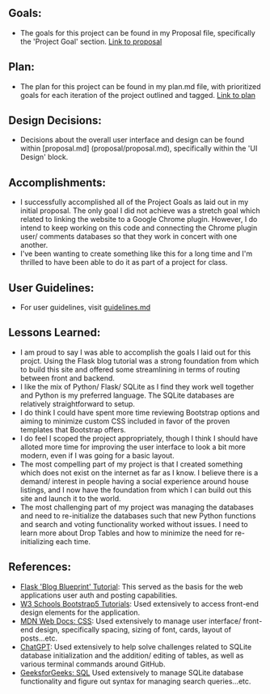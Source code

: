 ## Goals:
- The goals for this project can be found in my Proposal file, specifically the 'Project Goal' section. [Link to proposal](proposal/proposal.md)

## Plan:
- The plan for this project can be found in my plan.md file, with prioritized goals for each iteration of the project outlined and tagged. [Link to plan](proposal/plan.md)

## Design Decisions:
- Decisions about the overall user interface and design can be found within [proposal.md] (proposal/proposal.md), specifically within the 'UI Design' block.

## Accomplishments:
- I successfully accomplished all of the Project Goals as laid out in my initial proposal. The only goal I did not achieve was a stretch goal which related to linking the website to a Google Chrome plugin. However, I do intend to keep working on this code and connecting the Chrome plugin user/ comments databases so that they work in concert with one another.
- I've been wanting to create something like this for a long time and I'm thrilled to have been able to do it as part of a project for class.  

## User Guidelines:
- For user guidelines, visit [guidelines.md](guidelines.md)

## Lessons Learned: 
- I am proud to say I was able to accomplish the goals I laid out for this projct. Using the Flask blog tutorial was a strong foundation from which to build this site and offered some streamlining in terms of routing between front and backend. 
- I like the mix of Python/ Flask/ SQLite as I find they work well together and Python is my preferred language. The SQLite databases are relatively straightforward to setup. 
- I do think I could have spent more time reviewing Bootstrap options and aiming to minimize custom CSS included in favor of the proven templates that Bootstrap offers. 
- I do feel I scoped the project appropriately, though I think I should have alloted more time for improving the user interface to look a bit more modern, even if I was going for a basic layout. 
- The most compelling part of my project is that I created something which does not exist on the internet as far as I know. I believe there is a demand/ interest in people having a social experience around house listings, and I now have the foundation from which I can build out this site and launch it to the world. 
- The most challenging part of my project was managing the databases and need to re-initialize the databases such that new Python functions and search and voting functionality worked without issues. I need to learn more about Drop Tables and how to minimize the need for re-initializing each time.

## References:
-  [Flask 'Blog Blueprint' Tutorial](https://flask.palletsprojects.com/en/3.0.x/tutorial/blog/): This served as the basis for the web applications user auth and posting capabilities.
-  [W3 Schools Bootstrap5 Tutorials](https://www.w3schools.com/bootstrap5/index.php): Used extensively to access front-end design elements for the application.
-  [MDN Web Docs: CSS](https://developer.mozilla.org/en-US/docs/Learn/CSS/Building_blocks): Used extensively to manage user interface/ front-end design, specifically spacing, sizing of font, cards, layout of posts...etc. 
-  [ChatGPT](https://chat.openai.com/): Used extensively to help solve challenges related to SQLite database initialization and the addition/ editing of tables, as well as various terminal commands around GitHub. 
-  [GeeksforGeeks: SQL](https://www.geeksforgeeks.org/introduction-to-sqlite/#) Used extensively to manage SQLite database functionality and figure out syntax for managing search queries...etc. 
